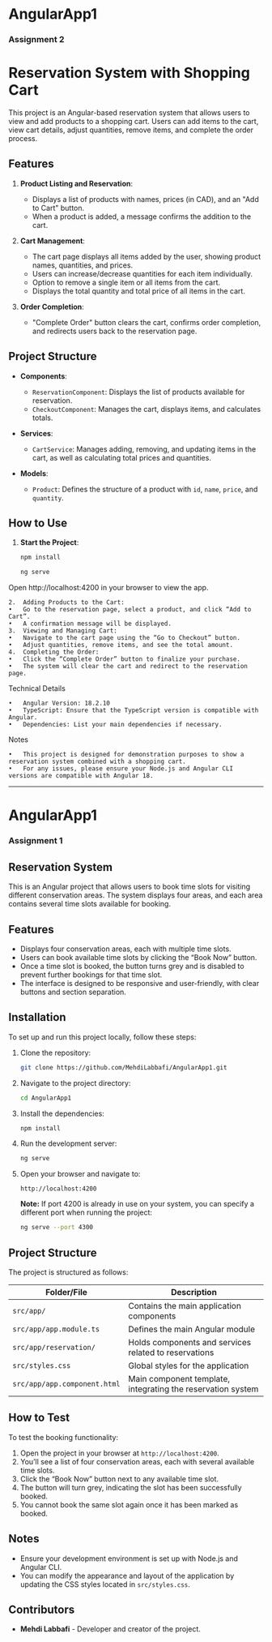 # AngularApp1
### Assignment 2

# Reservation System with Shopping Cart

This project is an Angular-based reservation system that allows users to view and add products to a shopping cart. Users can add items to the cart, view cart details, adjust quantities, remove items, and complete the order process.

## Features

1. **Product Listing and Reservation**:
   - Displays a list of products with names, prices (in CAD), and an "Add to Cart" button.
   - When a product is added, a message confirms the addition to the cart.

2. **Cart Management**:
   - The cart page displays all items added by the user, showing product names, quantities, and prices.
   - Users can increase/decrease quantities for each item individually.
   - Option to remove a single item or all items from the cart.
   - Displays the total quantity and total price of all items in the cart.

3. **Order Completion**:
   - "Complete Order" button clears the cart, confirms order completion, and redirects users back to the reservation page.

## Project Structure

- **Components**:
  - `ReservationComponent`: Displays the list of products available for reservation.
  - `CheckoutComponent`: Manages the cart, displays items, and calculates totals.

- **Services**:
  - `CartService`: Manages adding, removing, and updating items in the cart, as well as calculating total prices and quantities.

- **Models**:
  - `Product`: Defines the structure of a product with `id`, `name`, `price`, and `quantity`.

## How to Use

1. **Start the Project**:
   ```bash
   npm install
   ```
    ```bash
   ng serve
   ```

Open http://localhost:4200 in your browser to view the app.

	2.	Adding Products to the Cart:
	•	Go to the reservation page, select a product, and click “Add to Cart”.
	•	A confirmation message will be displayed.
	3.	Viewing and Managing Cart:
	•	Navigate to the cart page using the “Go to Checkout” button.
	•	Adjust quantities, remove items, and see the total amount.
	4.	Completing the Order:
	•	Click the “Complete Order” button to finalize your purchase.
	•	The system will clear the cart and redirect to the reservation page.

Technical Details

	•	Angular Version: 18.2.10
	•	TypeScript: Ensure that the TypeScript version is compatible with Angular.
	•	Dependencies: List your main dependencies if necessary.

Notes

	•	This project is designed for demonstration purposes to show a reservation system combined with a shopping cart.
	•	For any issues, please ensure your Node.js and Angular CLI versions are compatible with Angular 18.


-------------------------------------------------------------------------------------------------------------------------
# AngularApp1
### Assignment 1

## Reservation System

This is an Angular project that allows users to book time slots for visiting different conservation areas. The system displays four areas, and each area contains several time slots available for booking.

## Features

- Displays four conservation areas, each with multiple time slots.
- Users can book available time slots by clicking the “Book Now” button.
- Once a time slot is booked, the button turns grey and is disabled to prevent further bookings for that time slot.
- The interface is designed to be responsive and user-friendly, with clear buttons and section separation.

## Installation

To set up and run this project locally, follow these steps:

1. Clone the repository:
   ```bash
   git clone https://github.com/MehdiLabbafi/AngularApp1.git
   ```

2. Navigate to the project directory:
   ```bash
   cd AngularApp1
   ```

3. Install the dependencies:
   ```bash
   npm install
   ```

4. Run the development server:
   ```bash
   ng serve
   ```

5. Open your browser and navigate to:
   ```
   http://localhost:4200
   ```
   **Note:** If port 4200 is already in use on your system, you can specify a different port when running the project:
   ```bash
   ng serve --port 4300
   ```

## Project Structure

The project is structured as follows:

| Folder/File              | Description                                        |
|--------------------------|----------------------------------------------------|
| `src/app/`                | Contains the main application components           |
| `src/app/app.module.ts`   | Defines the main Angular module                    |
| `src/app/reservation/`    | Holds components and services related to reservations|
| `src/styles.css`          | Global styles for the application                  |
| `src/app/app.component.html` | Main component template, integrating the reservation system|

## How to Test

To test the booking functionality:

1. Open the project in your browser at `http://localhost:4200`.
2. You’ll see a list of four conservation areas, each with several available time slots.
3. Click the “Book Now” button next to any available time slot.
4. The button will turn grey, indicating the slot has been successfully booked.
5. You cannot book the same slot again once it has been marked as booked.

## Notes

- Ensure your development environment is set up with Node.js and Angular CLI.
- You can modify the appearance and layout of the application by updating the CSS styles located in `src/styles.css`.

## Contributors

- **Mehdi Labbafi** - Developer and creator of the project.
